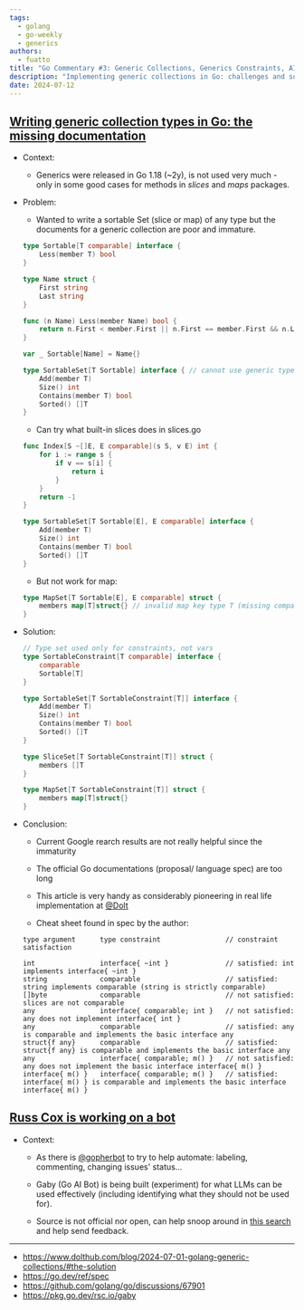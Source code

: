 ```yaml
---
tags:
  - golang
  - go-weekly
  - generics
authors:
  - fuatto
title: "Go Commentary #3: Generic Collections, Generics Constraints, AI Bot"
description: "Implementing generic collections in Go: challenges and solutions, with examples of sortable sets and constraints. Updates on Go's generics support and insights on a new AI bot being developed for the Go community. Stay current with Go's evolving ecosystem and best practices for using generics effectively."
date: 2024-07-12
---
```


## [Writing generic collection types in Go: the missing documentation](https://www.dolthub.com/blog/2024-07-01-golang-generic-collections/#the-solution)

- Context:

    - Generics were released in Go 1.18 (~2y), is not used very much - only in some good cases for methods in *slices* and *maps* packages.

- Problem:

    - Wanted to write a sortable Set (slice or map) of any type but the documents for a generic collection are poor and immature.

    ```go
    type Sortable[T comparable] interface {
        Less(member T) bool
    }

    type Name struct {
        First string
        Last string
    }

    func (n Name) Less(member Name) bool {
        return n.First < member.First || n.First == member.First && n.Last < member.Last
    }

    var _ Sortable[Name] = Name{}
    ```

    ```go
    type SortableSet[T Sortable] interface { // cannot use generic type Sortable[T comparable] without instantiation
        Add(member T)
        Size() int
        Contains(member T) bool
        Sorted() []T
    }
    ```

    - Can try what built-in slices does in slices.go
    ```go
    func Index[S ~[]E, E comparable](s S, v E) int {
        for i := range s {
            if v == s[i] {
                return i
            }
        }
        return -1
    }
    ```

    ```go
    type SortableSet[T Sortable[E], E comparable] interface {
        Add(member T)
        Size() int
        Contains(member T) bool
        Sorted() []T
    }
    ```

    - But not work for map:
    ```go
    type MapSet[T Sortable[E], E comparable] struct {
        members map[T]struct{} // invalid map key type T (missing comparable constraint)
    }
    ```

- Solution:
    ```go
    // Type set used only for constraints, not vars
    type SortableConstraint[T comparable] interface {
        comparable
        Sortable[T]
    }

    type SortableSet[T SortableConstraint[T]] interface {
        Add(member T)
        Size() int
        Contains(member T) bool
        Sorted() []T
    }

    type SliceSet[T SortableConstraint[T]] struct {
        members []T
    }

    type MapSet[T SortableConstraint[T]] struct {
        members map[T]struct{}
    }
    ```

- Conclusion:

    - Current Google rearch results are not really helpful since the immaturity

    - The official Go documentations (proposal/ language spec) are too long

    - This article is very handy as considerably pioneering in real life implementation at [@Dolt](https://github.com/dolthub/dolt)

    - Cheat sheet found in spec by the author:

    ```
    type argument      type constraint                // constraint satisfaction

    int                interface{ ~int }              // satisfied: int implements interface{ ~int }
    string             comparable                     // satisfied: string implements comparable (string is strictly comparable)
    []byte             comparable                     // not satisfied: slices are not comparable
    any                interface{ comparable; int }   // not satisfied: any does not implement interface{ int }
    any                comparable                     // satisfied: any is comparable and implements the basic interface any
    struct{f any}      comparable                     // satisfied: struct{f any} is comparable and implements the basic interface any
    any                interface{ comparable; m() }   // not satisfied: any does not implement the basic interface interface{ m() }
    interface{ m() }   interface{ comparable; m() }   // satisfied: interface{ m() } is comparable and implements the basic interface interface{ m() }

    ```

## [Russ Cox is working on a bot](https://github.com/golang/go/discussions/67901)

- Context:

    - As there is [@gopherbot](https://github.com/gopherbot) to try to help automate: labeling, commenting, changing issues' status...

    - Gaby (Go AI Bot) is being built (experiment) for what LLMs can be used effectively (including identifying what they should not be used for).

    - Source is not official nor open, can help snoop around in [this search](https://github.com/golang/go/issues?q=is%3Aissue+is%3Aopen+commenter%3Agabyhelp) and help send feedback.

---

- https://www.dolthub.com/blog/2024-07-01-golang-generic-collections/#the-solution
- https://go.dev/ref/spec
- https://github.com/golang/go/discussions/67901
- https://pkg.go.dev/rsc.io/gaby
